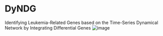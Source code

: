 # DyNDG
Identifying Leukemia-Related Genes based on the Time-Series Dynamical Network by Integrating Differential Genes
![image](https://github.com/CSUBioGroup/DyNDG/assets/52996140/3cd1ec77-3869-4d8a-97a4-98059f848c7a)

